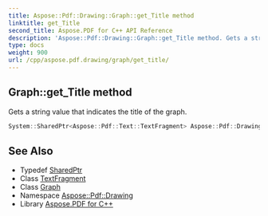```yaml
---
title: Aspose::Pdf::Drawing::Graph::get_Title method
linktitle: get_Title
second_title: Aspose.PDF for C++ API Reference
description: 'Aspose::Pdf::Drawing::Graph::get_Title method. Gets a string value that indicates the title of the graph in C++.'
type: docs
weight: 900
url: /cpp/aspose.pdf.drawing/graph/get_title/
---
```

## Graph::get_Title method


Gets a string value that indicates the title of the graph.

```cpp
System::SharedPtr<Aspose::Pdf::Text::TextFragment> Aspose::Pdf::Drawing::Graph::get_Title() const
```

## See Also

* Typedef [SharedPtr](../../../system/sharedptr/)
* Class [TextFragment](../../../aspose.pdf.text/textfragment/)
* Class [Graph](../)
* Namespace [Aspose::Pdf::Drawing](../../)
* Library [Aspose.PDF for C++](../../../)
